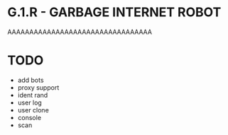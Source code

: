# G.1.R - GARBAGE INTERNET ROBOT

AAAAAAAAAAAAAAAAAAAAAAAAAAAAAAAAA

# TODO
- add bots
- proxy support
- ident rand
- user log
- user clone
- console
- scan